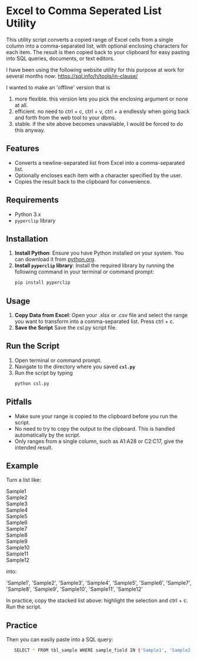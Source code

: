 # Excel to Comma Seperated List Utility

This utility script converts a copied range of Excel cells from a single column into a comma-separated list, with optional enclosing characters for each item. The result is then copied back to your clipboard for easy pasting into SQL queries, documents, or text editors.

I have been using the following website utility for this purpose at work for several months now: https://sql.info/h/tools/in-clause/

I wanted to make an 'offline' version that is
1. more flexible. this version lets you pick the enclosing argument or none at all.
2. efficient. no need to ctrl + c, ctrl + v, ctrl + a endlessly when going back and forth from the web tool to your dbms.
3. stable. if the site above becomes unavailable, I would be forced to do this anyway.
   
## Features

- Converts a newline-separated list from Excel into a comma-separated list.
- Optionally encloses each item with a character specified by the user.
- Copies the result back to the clipboard for convenience.

## Requirements

- Python 3.x
- `pyperclip` library

## Installation

1. **Install Python**: Ensure you have Python installed on your system. You can download it from [python.org](https://www.python.org/downloads/).
2. **Install `pyperclip` library**: Install the required library by running the following command in your terminal or command prompt:
   ```bash
   pip install pyperclip

## Usage

1. **Copy Data from Excel**: Open your .xlsx or .csv file and select the range you want to transform into a comma-separated list. Press ctrl + c.
2. **Save the Script** Save the csl.py script file.

## Run the Script

1. Open terminal or command prompt.
2. Navigate to the directory where you saved **`csl.py`**
3. Run the script by typing 
    ```bash
    python csl.py

## Pitfalls

- Make sure your range is copied to the clipboard before you run the script.
- No need to try to copy the output to the clipboard. This is handled automatically by the script.
- Only ranges from a single column, such as A1:A28 or C2:C17, give the intended result.

## Example

Turn a list like:

Sample1<br>
Sample2<br>
Sample3<br>
Sample4<br>
Sample5<br>
Sample6<br>
Sample7<br>
Sample8<br>
Sample9<br>
Sample10<br>
Sample11<br>
Sample12

into:

'Sample1', 'Sample2', 'Sample3', 'Sample4', 'Sample5', 'Sample6', 'Sample7', 'Sample8', 'Sample9', 'Sample10', 'Sample11', 'Sample12'

In practice, copy the stacked list above: highlight the selection and ctrl + c.
Run the script.

## Practice

Then you can easily paste into a SQL query: 
   ```bash
      SELECT * FROM tbl_sample WHERE sample_field IN ('Sample1', 'Sample2', 'Sample3', 'Sample4', 'Sample5', 'Sample6', 'Sample7', 'Sample8', 'Sample9','Sample10', 'Sample11', 'Sample12');
